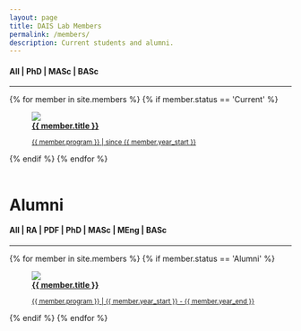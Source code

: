 ```yaml
---
layout: page
title: DAIS Lab Members
permalink: /members/
description: Current students and alumni.
---
```

<link rel="stylesheet" href="{{ '/assets/css/members.css' | prepend: site.baseurl | prepend: site.url }}">

<h4>
<a class="btn fil-cat" data-rel="All">All</a> |
<a class="btn fil-cat" data-rel="PhD">PhD</a> | 
<a class="btn fil-cat" data-rel="MASc">MASc</a> |
<a class="btn fil-cat" data-rel="BASc">BASc</a>
</h4>

<hr>
<div id="members">
{% for member in site.members %}
{% if member.status == 'Current' %}
    <a class="tile All {{ member.program }} {{ member.status }}" href="{{ member.url | prepend: site.baseurl | prepend: site.url }}"> 
        <figure>
            <img src="{{ member.img | prepend: site.baseurl | prepend: site.url }}">
            <figcaption>    
            <b> {{ member.title }} </b>
            <p><small>{{ member.program }} | since {{ member.year_start }} </small></p>
            </figcaption>
        </figure>
    </a>
{% endif %}
{% endfor %}
</div>

<br>
<h1>Alumni</h1>
<h4>
<a class="btn fil-cat-alumni" data-rel="All">All</a> |
<a class="btn fil-cat-alumni" data-rel="RA">RA</a> | 
<a class="btn fil-cat-alumni" data-rel="PDF">PDF</a> | 
<a class="btn fil-cat-alumni" data-rel="PhD">PhD</a> | 
<a class="btn fil-cat-alumni" data-rel="MASc">MASc</a> |
<a class="btn fil-cat-alumni" data-rel="MEng">MEng</a> |
<a class="btn fil-cat-alumni" data-rel="BASc">BASc</a>
</h4>
<hr>

<div id="alumni">
{% for member in site.members %}
{% if member.status == 'Alumni' %}
    <a class="tile All {{ member.program }} {{ member.status }}" href="{{ member.url | prepend: site.baseurl | prepend: site.url }}"> 
        <figure>
            <img src="{{ member.img | prepend: site.baseurl | prepend: site.url }}">
            <figcaption>    
            <b> {{ member.title }} </b>
            <p><small>{{ member.program }} | {{ member.year_start }} - {{ member.year_end }} </small></p>
            </figcaption>
        </figure>
    </a>
{% endif %}
{% endfor %}
</div>
